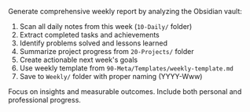 Generate comprehensive weekly report by analyzing the Obsidian vault:

1. Scan all daily notes from this week (`10-Daily/` folder)
2. Extract completed tasks and achievements
3. Identify problems solved and lessons learned  
4. Summarize project progress from `20-Projects/` folder
5. Create actionable next week's goals
6. Use weekly template from `90-Meta/Templates/weekly-template.md`
7. Save to `Weekly/` folder with proper naming (YYYY-Www)

Focus on insights and measurable outcomes. Include both personal and professional progress.